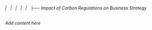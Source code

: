 ###### |   |   |   |   |   ├── Impact of Carbon Regulations on Business Strategy

*Add content here*